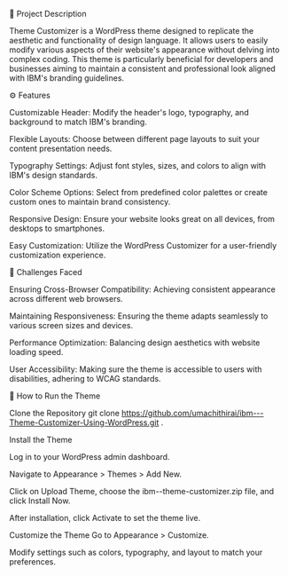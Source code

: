 📝 Project Description

Theme Customizer is a WordPress theme designed to replicate the aesthetic and functionality of design language. It allows users to easily modify various aspects of their website's appearance without delving into complex coding. This theme is particularly beneficial for developers and businesses aiming to maintain a consistent and professional look aligned with IBM's branding guidelines.

⚙ Features

Customizable Header: Modify the header's logo, typography, and background to match IBM's branding.

Flexible Layouts: Choose between different page layouts to suit your content presentation needs.

Typography Settings: Adjust font styles, sizes, and colors to align with IBM's design standards.

Color Scheme Options: Select from predefined color palettes or create custom ones to maintain brand consistency.

Responsive Design: Ensure your website looks great on all devices, from desktops to smartphones.

Easy Customization: Utilize the WordPress Customizer for a user-friendly customization experience.

🚧 Challenges Faced

Ensuring Cross-Browser Compatibility: Achieving consistent appearance across different web browsers.

Maintaining Responsiveness: Ensuring the theme adapts seamlessly to various screen sizes and devices.

Performance Optimization: Balancing design aesthetics with website loading speed.

User Accessibility: Making sure the theme is accessible to users with disabilities, adhering to WCAG standards.

🚀 How to Run the Theme

Clone the Repository git clone https://github.com/umachithirai/ibm---Theme-Customizer-Using-WordPress.git .

Install the Theme

Log in to your WordPress admin dashboard.

Navigate to Appearance > Themes > Add New.

Click on Upload Theme, choose the ibm--theme-customizer.zip file, and click Install Now.

After installation, click Activate to set the theme live.

Customize the Theme
Go to Appearance > Customize.

Modify settings such as colors, typography, and layout to match your preferences.
